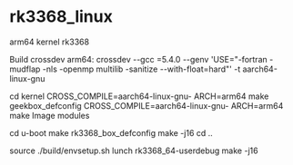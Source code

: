 # rk3368_linux
arm64 kernel rk3368

Build crossdev arm64:
crossdev --gcc =5.4.0 --genv 'USE="-fortran -mudflap -nls -openmp multilib -sanitize --with-float=hard"' -t aarch64-linux-gnu

cd kernel
CROSS_COMPILE=aarch64-linux-gnu- ARCH=arm64 make geekbox_defconfig
CROSS_COMPILE=aarch64-linux-gnu- ARCH=arm64 make Image modules

cd u-boot
make rk3368_box_defconfig
make -j16
cd ..

source ./build/envsetup.sh
lunch rk3368_64-userdebug
make -j16
